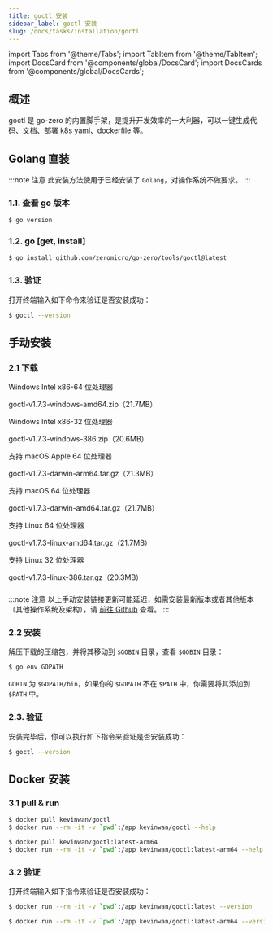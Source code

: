 ```yaml
---
title: goctl 安装
sidebar_label: goctl 安装
slug: /docs/tasks/installation/goctl
---
```


import Tabs from '@theme/Tabs';
import TabItem from '@theme/TabItem';
import DocsCard from '@components/global/DocsCard';
import DocsCards from '@components/global/DocsCards';

## 概述

goctl 是 go-zero 的内置脚手架，是提升开发效率的一大利器，可以一键生成代码、文档、部署 k8s yaml、dockerfile 等。

## Golang 直装

:::note 注意
此安装方法使用于已经安装了 `Golang`，对操作系统不做要求。
:::

### 1.1. 查看 go 版本

```bash
$ go version
```

### 1.2. go [get, install]

  ```bash
  $ go install github.com/zeromicro/go-zero/tools/goctl@latest
  ```

### 1.3. 验证

打开终端输入如下命令来验证是否安装成功：

```bash
$ goctl --version
```

## 手动安装

### 2.1 下载

<DocsCards>

<DocsCard
header="Microsoft Windows"
href="https://github.com/zeromicro/go-zero/releases/download/tools%2Fgoctl%2Fv1.7.3/goctl-v1.7.3-windows-amd64.zip" >

<p>Windows Intel x86-64 位处理器</p>
<a>goctl-v1.7.3-windows-amd64.zip（21.7MB）</a>
</DocsCard>

<DocsCard
header="Microsoft Windows"
href="https://github.com/zeromicro/go-zero/releases/download/tools%2Fgoctl%2Fv1.7.3/goctl-v1.7.3-windows-386.zip" >

<p>Windows Intel x86-32 位处理器</p>
<a>goctl-v1.7.3-windows-386.zip（20.6MB）</a>
</DocsCard>

<DocsCard
header="Apple macOS（ARM64）"
href="https://github.com/zeromicro/go-zero/releases/download/tools%2Fgoctl%2Fv1.7.3/goctl-v1.7.3-darwin-arm64.tar.gz" >

<p>支持 macOS Apple 64 位处理器</p>
<a>goctl-v1.7.3-darwin-arm64.tar.gz（21.3MB）</a>
</DocsCard>

<DocsCard
header="Apple macOS（x86-64）"
href="https://github.com/zeromicro/go-zero/releases/download/tools%2Fgoctl%2Fv1.7.3/goctl-v1.7.3-darwin-amd64.tar.gz" >

<p>支持 macOS 64 位处理器</p>
<a>goctl-v1.7.3-darwin-amd64.tar.gz（21.7MB）</a>
</DocsCard>

<DocsCard
header="Linux"
href="https://github.com/zeromicro/go-zero/releases/download/tools%2Fgoctl%2Fv1.7.3/goctl-v1.7.3-linux-amd64.tar.gz" >

<p>支持 Linux 64 位处理器</p>
<a>goctl-v1.7.3-linux-amd64.tar.gz（21.7MB）</a>
</DocsCard>

<DocsCard
header="Linux"
href="https://github.com/zeromicro/go-zero/releases/download/tools%2Fgoctl%2Fv1.7.3/goctl-v1.7.3-linux-386.tar.gz" >

<p>支持 Linux 32 位处理器</p>
<a>goctl-v1.7.3-linux-386.tar.gz（20.3MB）</a>
</DocsCard>

</DocsCards>

###
:::note 注意
以上手动安装链接更新可能延迟，如需安装最新版本或者其他版本（其他操作系统及架构），请 [前往 Github](https://github.com/zeromicro/go-zero/releases) 查看。
:::

### 2.2 安装

解压下载的压缩包，并将其移动到 `$GOBIN` 目录，查看 `$GOBIN` 目录：

```bash
$ go env GOPATH
```

`GOBIN` 为 `$GOPATH/bin`，如果你的 `$GOPATH` 不在 `$PATH` 中，你需要将其添加到 `$PATH` 中。

### 2.3. 验证

安装完毕后，你可以执行如下指令来验证是否安装成功：

```bash
$ goctl --version
```

## Docker 安装

### 3.1 pull & run

<Tabs>

<TabItem value="amd64" label="amd64架构" default>

```bash
$ docker pull kevinwan/goctl
$ docker run --rm -it -v `pwd`:/app kevinwan/goctl --help
```

</TabItem>

<TabItem value="arm64" label="arm64(M1)架构" default>

```bash
$ docker pull kevinwan/goctl:latest-arm64
$ docker run --rm -it -v `pwd`:/app kevinwan/goctl:latest-arm64 --help
```

</TabItem>

</Tabs>

### 3.2 验证

打开终端输入如下指令来验证是否安装成功：

<Tabs>

<TabItem value="amd64" label="amd64架构" default>

```bash
$ docker run --rm -it -v `pwd`:/app kevinwan/goctl:latest --version
```

</TabItem>

<TabItem value="arm64" label="arm64(M1)架构" default>

```bash
$ docker run --rm -it -v `pwd`:/app kevinwan/goctl:latest-arm64 --version
```

</TabItem>

</Tabs>
